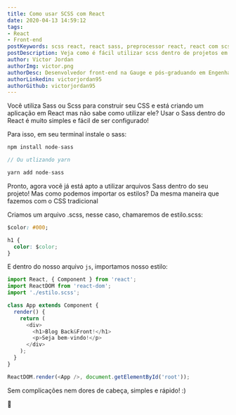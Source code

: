 ```yaml
---
title: Como usar SCSS com React
date: 2020-04-13 14:59:12
tags:
- React
- Front-end
postKeywords: scss react, react sass, preprocessor react, react com scss, frontend, react, scss, sass
postDescription: Veja como é fácil utilizar scss dentro de projetos em React!
author: Victor Jordan
authorImg: victor.png
authorDesc: Desenvolvedor front-end na Gauge e pós-graduando em Engenharia de Software pela PUC-MG e formado em Banco de Dados pela Fatec, apaixonado por usabilidade, performance e UX!
authorLinkedin: victorjordan95
authorGithub: victorjordan95
---
```


Você utiliza Sass ou Scss para construir seu CSS e está criando um aplicação em React mas não sabe como utilizar ele?
Usar o Sass dentro do React é muito simples e fácil de ser configurado!

Para isso, em seu terminal instale o sass:

<!-- more -->

```javascript
npm install node-sass

// Ou utlizando yarn

yarn add node-sass
```

Pronto, agora você já está apto a utilizar arquivos Sass dentro do seu projeto!
Mas como podemos importar os estilos? Da mesma maneira que fazemos com o CSS tradicional

Criamos um arquivo .scss, nesse caso, chamaremos de estilo.scss:

```css
$color: #000;

h1 {
  color: $color;
}
```

E dentro do nosso arquivo `js`, importamos nosso estilo:

```javascript
import React, { Component } from 'react';
import ReactDOM from 'react-dom';
import './estilo.scss';

class App extends Component {
  render() {
    return (
      <div>
        <h1>Blog Back&Front!</h1>
        <p>Seja bem-vindo!</p>
      </div>
    );
  }
}

ReactDOM.render(<App />, document.getElementById('root'));
```

Sem complicações nem dores de cabeça, simples e rápido! :)

🏡
